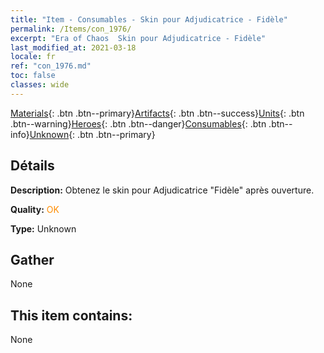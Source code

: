 ```yaml
---
title: "Item - Consumables - Skin pour Adjudicatrice - Fidèle"
permalink: /Items/con_1976/
excerpt: "Era of Chaos  Skin pour Adjudicatrice - Fidèle"
last_modified_at: 2021-03-18
locale: fr
ref: "con_1976.md"
toc: false
classes: wide
---
```

 [Materials](/fr/Items/){: .btn .btn--primary}[Artifacts](/fr/Items/Artifacts/){: .btn .btn--success}[Units](/fr/Items/Units/){: .btn .btn--warning}[Heroes](/fr/Items/Heroes/){: .btn .btn--danger}[Consumables](/fr/Items/Consumables/){: .btn .btn--info}[Unknown](/fr/Items/Unknown/){: .btn .btn--primary}

## Détails
 **Description:** Obtenez le skin pour Adjudicatrice \"Fidèle\" après ouverture.

 **Quality:** <span style="color: #FF8C00">OK</span>

 **Type:** Unknown

## Gather

  None

## This item contains:

  None

